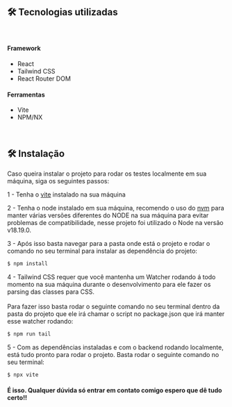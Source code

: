 ## <b> 🛠 Tecnologias utilizadas </b>
<br>

#### Framework

- React
- Tailwind CSS
- React Router DOM

#### Ferramentas

- Vite
- NPM/NX

<br>

## 🛠 Instalação

<p>Caso queira instalar o projeto para rodar os testes localmente em sua máquina, siga os seguintes passos:</p>

1 - Tenha o [vite]("https://vitejs.dev/guide/") instalado na sua máquina

2 - Tenha o node instalado em sua máquina, recomendo o uso do [nvm]("https://github.com/nvm-sh/nvm") para manter várias versões diferentes do NODE na sua máquina para evitar problemas de compatibilidade, nesse projeto foi utilizado o Node na versão v18.19.0.

3 - Após isso basta navegar para a pasta onde está o projeto e rodar o comando no seu terminal para instalar as dependência do projeto: <br/>

```sh
$ npm install
```
4 - Tailwind CSS requer que você mantenha um Watcher rodando á todo momento na sua máquina durante o desenvolvimento para ele fazer os parsing das classes para CSS. <br/>
<br/>
Para fazer isso basta rodar o seguinte comando no seu terminal dentro da pasta do projeto que ele irá chamar o script no package.json que irá manter esse watcher rodando:

```sh
$ npm run tail
```

5 - Com as dependências instaladas e com o backend rodando localmente, está tudo pronto para rodar o projeto. Basta rodar o seguinte comando no seu terminal: <br/>

```sh
$ npx vite
```

#### É isso. Qualquer dúvida só entrar em contato comigo espero que dê tudo certo!!
<br>


